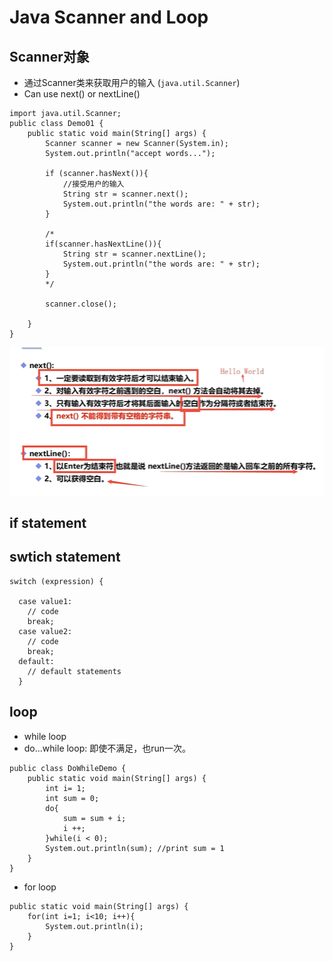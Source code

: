 # Java Scanner and Loop
## Scanner对象
- 通过Scanner类来获取用户的输入 (```java.util.Scanner```)
- Can use next() or nextLine()
```
import java.util.Scanner;
public class Demo01 {
    public static void main(String[] args) {
        Scanner scanner = new Scanner(System.in);
        System.out.println("accept words...");

        if (scanner.hasNext()){
            //接受用户的输入
            String str = scanner.next();
            System.out.println("the words are: " + str);
        }

        /*
        if(scanner.hasNextLine()){
            String str = scanner.nextLine();
            System.out.println("the words are: " + str);
        }
        */

        scanner.close();

    }
}
```

![04Scanner](https://raw.githubusercontent.com/suereey/Full_Java_Path/main/ScreenShot/JavaSE/04_Scanner_next.png)

## if statement
## swtich statement

```
switch (expression) {

  case value1:
    // code
    break;
  case value2:
    // code
    break;  
  default:
    // default statements
  }
```

## loop
- while loop
- do...while loop: 即使不满足，也run一次。
```
public class DoWhileDemo {
    public static void main(String[] args) {
        int i= 1;
        int sum = 0;
        do{
            sum = sum + i;
            i ++;
        }while(i < 0);
        System.out.println(sum); //print sum = 1
    }
}

``` 
- for loop
```
public static void main(String[] args) {
    for(int i=1; i<10; i++){
        System.out.println(i);
    }
}
```
